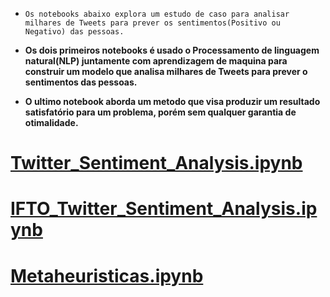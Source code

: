 - `Os notebooks abaixo explora um estudo de caso para analisar milhares de Tweets para prever os sentimentos(Positivo ou  Negativo) das pessoas.`

- **Os dois primeiros notebooks é usado o Processamento de linguagem natural(NLP) juntamente com aprendizagem de maquina para construir um modelo que analisa milhares de Tweets para prever o sentimentos das pessoas.**

- **O ultimo notebook aborda um metodo que visa produzir um resultado satisfatório para um problema, porém sem qualquer garantia de otimalidade.**

# [Twitter_Sentiment_Analysis.ipynb](https://github.com/JefteLG/Twitter_Sentiment_Analysis/blob/main/Notebooks/1_Primeira_Solucao/twitter_sentiment_analysis.ipynb)


# [IFTO_Twitter_Sentiment_Analysis.ipynb](https://github.com/JefteLG/Twitter_Sentiment_Analysis/blob/main/Notebooks/2_Solucao_Melhorada/IFTO_twitter_sentiment_analysis.ipynb)


# [Metaheuristicas.ipynb](https://github.com/JefteLG/metaheuristicas/blob/main/metaheuristicas.ipynb)
